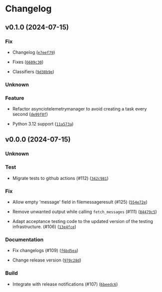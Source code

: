 # Changelog

## v0.1.0 (2024-07-15)

### Fix


- Changelog ([`e7eef79`](https://github.com/bdraco/freenub/commit/e7eef796986f0393931ff2d384a78537679da8d7))


- Fixes ([`6689c30`](https://github.com/bdraco/freenub/commit/6689c3072ccdb3336651e92db0b9f6f97187b3db))


- Classifiers ([`9d38b9e`](https://github.com/bdraco/freenub/commit/9d38b9e4dc75dc26e84713629a35af6a0e446c90))


### Unknown






### Feature


- Refactor asynciotelemetrymanager to avoid creating a task every second ([`de99f0f`](https://github.com/bdraco/freenub/commit/de99f0f6ecd29e238f98aa800af03ff5b4ba4394))


- Python 3.12 support ([`11a573a`](https://github.com/bdraco/freenub/commit/11a573ac109ee63a3cb27cc497a51f06b7e1f578))


## v0.0.0 (2024-07-15)

### Unknown














































































































































































































































































































































































































































































































































































































































































































































































































































































































































































































































































































### Test


- Migrate tests to github actions (#112) ([`342c981`](https://github.com/bdraco/freenub/commit/342c981bfcc99f4163fe6867abee1081ea92890b))


### Fix


- Allow empty &#39;message&#39; field in filemessageresult (#125) ([`554e72e`](https://github.com/bdraco/freenub/commit/554e72ef29a1d93fe099cbcd322c7ce1104f85c1))


- Remove unwanted output while calling `fetch_messages` (#111) ([`84479c5`](https://github.com/bdraco/freenub/commit/84479c5d721891b0a53d04c1f14175f1a71d2add))


- Adapt acceptance testing code to the updated version of the testing infrastructure. (#106) ([`13e4fce`](https://github.com/bdraco/freenub/commit/13e4fce4a9f0fc8d7d3d27f595d0a19b57cd76a6))


### Documentation


- Fix changelogs (#109) ([`f6bd5ea`](https://github.com/bdraco/freenub/commit/f6bd5eae9ef29e731ce3ffc509ae28a3053f3b11))


- Change release version ([`970c28d`](https://github.com/bdraco/freenub/commit/970c28db5df0cf19116bb2fcefef625a42f7f134))


### Build


- Integrate with release notifications (#107) ([`6beedc6`](https://github.com/bdraco/freenub/commit/6beedc60da504e71312f11563f303046c31e468d))

